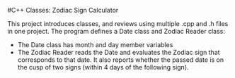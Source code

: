 #C++ Classes: Zodiac Sign Calculator

This project introduces classes, and reviews using multiple .cpp and .h files in one project. The program defines a Date class and Zodiac Reader class: 
* The Date class has month and day member variables
* The Zodiac Reader reads the Date and evaluates the Zodiac sign that corresponds to that date. It also reports whether the passed date is on the cusp of two signs (within 4 days of the following sign). 
